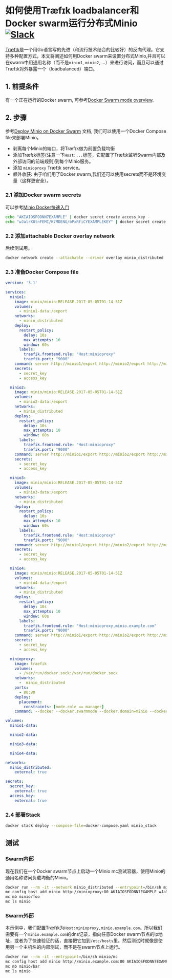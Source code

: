 # 如何使用Træfɪk loadbalancer和Docker swarm运行分布式Minio [![Slack](https://slack.minio.io/slack?type=svg)](https://slack.minio.io)

[Træfɪk](https://traefik.io/)是一个用Go语言写的先进（和流行技术结合的比较好）的反向代理。它支持多种配置方式，本文将阐述如何用Docker swarm来设置分布式Minio,并且可以在swarm中用通用名称（而不是`minio1`, `minio2`, ...）来进行访问，而且可以通过Træfɪk对外暴露一个（loadbalanced）端口。

## 1. 前提条件

有一个正在运行的Docker swarm, 可参考[Docker Swarm mode overview](https://docs.docker.com/engine/swarm/).

## 2. 步骤

参考[Deploy Minio on Docker Swarm](https://docs.minio.io/docs/deploy-minio-on-docker-swarm) 文档, 我们可以使用一个Docker Compose file来部署Minio。

* 剥离每个Minio的端口，将Træfɪk做为前置负载均衡
* 添加Træfɪk标签(注意一下`Host:...`标签，它配置了Træfɪk监听Swarm内部及外部访问的前端规则)到每个Minio服务。
* 添加 `minioproxy` Træfɪk service。
* 额外收获: 由于咱们用了Docker swarm,我们还可以使用secrets而不是环境变量（这样更安全）。

### 2.1 添加Docker swarm secrets

可以参考[Minio Docker快速入门](https://docs.minio.io/docs/minio-docker-quickstart-guide)

```sh
echo "AKIAIOSFODNN7EXAMPLE" | docker secret create access_key -
echo "wJalrXUtnFEMI/K7MDENG/bPxRfiCYEXAMPLEKEY" | docker secret create secret_key -
```

### 2.2 添加attachable Docker overlay network

后续测试用。

```sh
docker network create --attachable --driver overlay minio_distributed
```

### 2.3 准备Docker Compose file

```yml
version: '3.1'

services:
  minio1:
    image: minio/minio:RELEASE.2017-05-05T01-14-51Z
    volumes:
      - minio1-data:/export
    networks:
      - minio_distributed
    deploy:
      restart_policy:
        delay: 10s
        max_attempts: 10
        window: 60s
      labels:
        traefik.frontend.rule: "Host:minioproxy"
        traefik.port: "9000"
    command: server http://minio1/export http://minio2/export http://minio3/export http://minio4/export
    secrets:
      - secret_key
      - access_key

  minio2:
    image: minio/minio:RELEASE.2017-05-05T01-14-51Z
    volumes:
      - minio2-data:/export
    networks:
      - minio_distributed
    deploy:
      restart_policy:
        delay: 10s
        max_attempts: 10
        window: 60s
      labels:
        traefik.frontend.rule: "Host:minioproxy"
        traefik.port: "9000"
    command: server http://minio1/export http://minio2/export http://minio3/export http://minio4/export
    secrets:
      - secret_key
      - access_key

  minio3:
    image: minio/minio:RELEASE.2017-05-05T01-14-51Z
    volumes:
      - minio3-data:/export
    networks:
      - minio_distributed
    deploy:
      restart_policy:
        delay: 10s
        max_attempts: 10
        window: 60s
      labels:
        traefik.frontend.rule: "Host:minioproxy"
        traefik.port: "9000"
    command: server http://minio1/export http://minio2/export http://minio3/export http://minio4/export
    secrets:
      - secret_key
      - access_key

  minio4:
    image: minio/minio:RELEASE.2017-05-05T01-14-51Z
    volumes:
      - minio4-data:/export
    networks:
      - minio_distributed
    deploy:
      restart_policy:
        delay: 10s
        max_attempts: 10
        window: 60s
      labels:
        traefik.frontend.rule: "Host:minioproxy,minio.example.com"
        traefik.port: "9000"
    command: server http://minio1/export http://minio2/export http://minio3/export http://minio4/export
    secrets:
      - secret_key
      - access_key

  minioproxy:
    image: traefik
    volumes:
      - /var/run/docker.sock:/var/run/docker.sock
    networks:
      -  minio_distributed
    ports:
      - 80:80
    deploy:
      placement:
        constraints: [node.role == manager]
    command: --docker --docker.swarmmode --docker.domain=minio --docker.watch --web

volumes:
  minio1-data:

  minio2-data:

  minio3-data:

  minio4-data:

networks:
  minio_distributed:
    external: true

secrets:
  secret_key:
    external: true
  access_key:
    external: true
```

### 2.4 部署Stack

```sh
docker stack deploy --compose-file=docker-compose.yaml minio_stack
```

## 测试

### Swarm内部

现在我们在一个Docker swarm节点上启动一个Minio mc测试容器，使用Minio的通用名称访问负载均衡的Minio。

```sh
docker run --rm -it --network minio_distributed --entrypoint=/bin/sh minio/mc
mc config host add minio http://minioproxy:80 AKIAIOSFODNN7EXAMPLE wJalrXUtnFEMI/K7MDENG/bPxRfiCYEXAMPLEKEY
mc mb minio/foo
mc ls minio
```

### Swarm外部

本示例中，我们配置Træfɪk为`Host:minioproxy,minio.example.com`。所以我们需要有一个`minio.example.com`的dns记录，指向任意Docker swarm节点的ip地址，或者为了快速验证的话，直接把它加到`/etc/hosts`里。然后测试时就像是使用另一个主机名的内部测试，而不是在swarm节点上运行。

```sh
docker run --rm -it --entrypoint=/bin/sh minio/mc
mc config host add minio http://minio.example.com:80 AKIAIOSFODNN7EXAMPLE wJalrXUtnFEMI/K7MDENG/bPxRfiCYEXAMPLEKEY
mc mb minio/bar
mc ls minio
```
